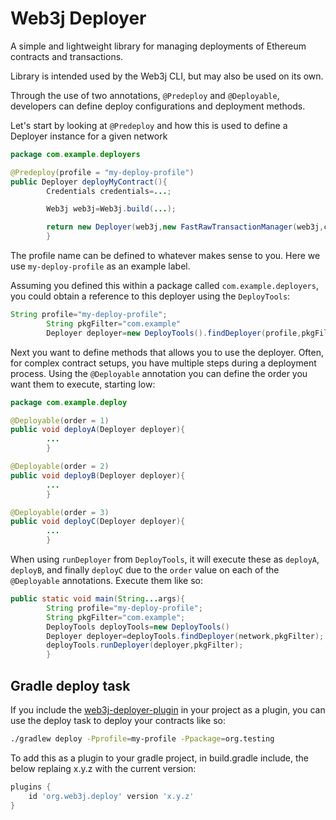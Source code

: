 # Web3j Deployer

A simple and lightweight library for managing deployments of Ethereum contracts and transactions.

Library is intended used by the Web3j CLI, but may also be used on its own.

Through the use of two annotations, `@Predeploy` and `@Deployable`, developers can define deploy configurations and
deployment methods.

Let's start by looking at `@Predeploy` and how this is used to define a Deployer instance for a given network

```java
package com.example.deployers

@Predeploy(profile = "my-deploy-profile")
public Deployer deployMyContract(){
        Credentials credentials=...;

        Web3j web3j=Web3j.build(...);

        return new Deployer(web3j,new FastRawTransactionManager(web3j,credentials),new DefaultGasProvider(),"my-deploy-profile");
        }
```

The profile name can be defined to whatever makes sense to you. Here we use `my-deploy-profile` as an example label.

Assuming you defined this within a package called `com.example.deployers`, you could obtain a reference to this deployer
using the `DeployTools`:

```java
String profile="my-deploy-profile";
        String pkgFilter="com.example"
        Deployer deployer=new DeployTools().findDeployer(profile,pkgFilter);
```

Next you want to define methods that allows you to use the deployer. Often, for complex contract setups, you have
multiple steps during a deployment process. Using the `@Deployable` annotation you can define the order you want them to
execute, starting low:

```java
package com.example.deploy

@Deployable(order = 1)
public void deployA(Deployer deployer){
        ...
        }

@Deployable(order = 2)
public void deployB(Deployer deployer){
        ...
        }

@Deployable(order = 3)
public void deployC(Deployer deployer){
        ...
        }
```

When using `runDeployer` from `DeployTools`, it will execute these as `deployA`, `deployB`, and finally `deployC` due to
the `order` value on each of the `@Deployable` annotations. Execute them like so:

```java
public static void main(String...args){
        String profile="my-deploy-profile";
        String pkgFilter="com.example";
        DeployTools deployTools=new DeployTools()
        Deployer deployer=deployTools.findDeployer(network,pkgFilter);
        deployTools.runDeployer(deployer,pkgFilter);
        }
```

## Gradle deploy task

If you include the [web3j-deployer-plugin](https://github.com/web3j/web3j-deployer-plugin) in your project as a plugin,
you can use the deploy task to deploy your contracts like so:

```bash
./gradlew deploy -Pprofile=my-profile -Ppackage=org.testing
```

To add this as a plugin to your gradle project, in build.gradle include, the below replaing x.y.z with the current
version:

```gradle
plugins {
    id 'org.web3j.deploy' version 'x.y.z'
}
```
